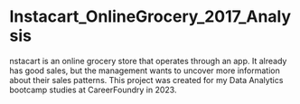 # Instacart_OnlineGrocery_2017_Analysis
 nstacart is an online grocery store that operates through an app. It already has good sales, but the management wants to uncover more information about their sales patterns. This project was created for my Data Analytics bootcamp studies at CareerFoundry in 2023.
